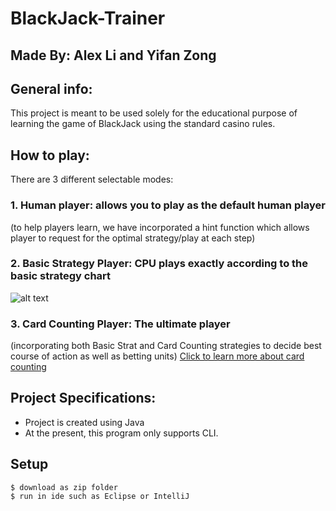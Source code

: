 # BlackJack-Trainer

## Made By: Alex Li and Yifan Zong 

## General info:
This project is meant to be used solely for the educational purpose of learning the game of BlackJack
using the standard casino rules. 

## How to play:
There are 3 different selectable modes:
### 1. Human player: allows you to play as the default human player

  (to help players learn, we have incorporated a hint function which allows player to request for the optimal 
  strategy/play at each step)
### 2. Basic Strategy Player: CPU plays exactly according to the basic strategy chart

![alt text](https://www.google.com/url?sa=i&url=https%3A%2F%2Fwww.blackjackapprenticeship.com%2Fblackjack-strategy-charts%2F&psig=AOvVaw38UXC202XucYtXCcmGr4eR&ust=1609474081034000&source=images&cd=vfe&ved=0CAIQjRxqFwoTCNjx56is9-0CFQAAAAAdAAAAABAD)
  
### 3. Card Counting Player: The ultimate player
(incorporating both Basic Strat and Card Counting strategies to decide best course of action as well as betting units)
[Click to learn more about card counting](https://youtu.be/dQw4w9WgXcQ)


## Project Specifications:
- Project is created using Java 
- At the present, this program only supports CLI. 
	
## Setup
```
$ download as zip folder
$ run in ide such as Eclipse or IntelliJ   

```
